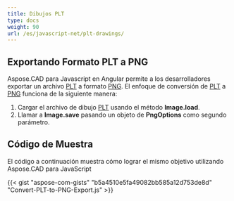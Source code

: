 ```yaml
---
title: Dibujos PLT
type: docs
weight: 90
url: /es/javascript-net/plt-drawings/
---
```


## **Exportando Formato PLT a PNG**

Aspose.CAD para Javascript en Angular permite a los desarrolladores exportar un archivo [PLT](https://docs.fileformat.com/cad/plt/) a formato [PNG](https://docs.fileformat.com/image/png/).
El enfoque de conversión de [PLT](https://docs.fileformat.com/cad/plt/) a [PNG](https://docs.fileformat.com/image/png/) funciona de la siguiente manera:

1. Cargar el archivo de dibujo [PLT](https://docs.fileformat.com/cad/plt/) usando el método **Image.load**.
1. Llamar a **Image.save** pasando un objeto de **PngOptions** como segundo parámetro.

## Código de Muestra

El código a continuación muestra cómo lograr el mismo objetivo utilizando Aspose.CAD para JavaScript

{{< gist "aspose-com-gists" "b5a4510e5fa49082bb585a12d753de8d" "Convert-PLT-to-PNG-Export.js" >}}
